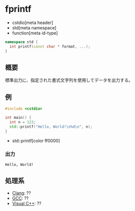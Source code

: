 # fprintf
* cstdio[meta header]
* std[meta namespace]
* function[meta id-type]

```cpp
namespace std {
  int printf(const char * format, ...);
}
```

## 概要
標準出力に、指定された書式文字列を使用してデータを出力する。

## 例
```cpp example
#include <cstdio>

int main() {
  int n = 123;
  std::printf("Hello, World!\n%d\n", n);
}
```
* std::printf[color ff0000]
### 出力
```
Hello, World!
```

## 処理系
- [Clang](/implementation.md#clang): ??
- [GCC](/implementation.md#gcc): ??
- [Visual C++](/implementation.md#visual_cpp): ??

